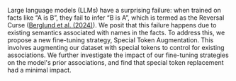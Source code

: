 Large language models (LLMs) have a surprising failure: when trained on facts like “A is B”, they fail to infer “B is A”, which is termed as the Reversal Curse ([Berglund et al. (2024)](https://arxiv.org/abs/2309.12288)). We posit that this failure happens due to existing semantics associated with names in the facts. To address this, we propose a new fine-tuning strategy, Special Token Augmentation. This involves augmenting our dataset with special tokens to control for existing associations. We further investigate the impact of our fine-tuning strategies on the model's prior associations, and find that special token replacement had a minimal impact.
